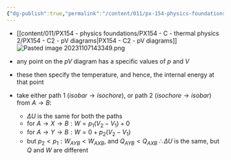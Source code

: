 ```yaml
---
{"dg-publish":true,"permalink":"/content/011/px-154-physics-foundations/px-154-e-the-second-law-of-thermodynamics/px-154-e1-work-done-along-different-paths-in-the-p-v-diagram/","noteIcon":"1","created":"2024-11-25T10:50:32.000+00:00","updated":"2024-11-26T19:51:06.129+00:00"}
---
```


- [[content/011/PX154 - physics foundations/PX154 - C - thermal physics 2/PX154 - C2 - pV diagrams\|PX154 - C2 - pV diagrams]]
![Pasted image 20231107143349.png](/img/user/pics/Pasted%20image%2020231107143349.png)
- any point on the $pV$ diagram has a specific values of $p$ and $V$
- these then specify the temperature, and hence, the internal energy at that point

- take either path 1 ($isobar \to isochore$), or path 2 $(isochore \to isobar$) from $A\to B$:
	- $\Delta U$ is the same for both the paths
	- for $A \to X \to B: W = p_{1}(V_{2}-V_{1})+0$
	- for $A \to Y \to B: W = 0 + p_{2}(V_{2}-V_{1})$
	- but $p_{2}<p_{1}: W_{AYB}<W_{AXB}$, and $Q_{AYB}<Q_{AXB}$
$\therefore \Delta U$ is the same, but $Q$ and $W$ are different
